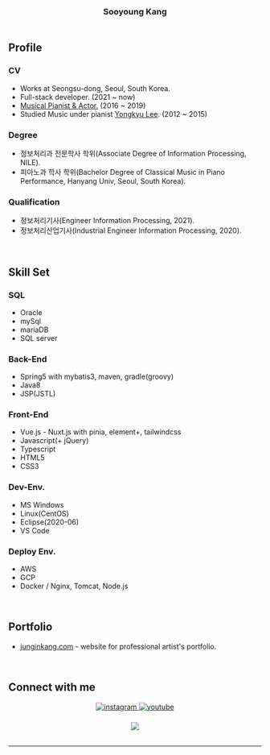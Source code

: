 ### <br/><div align="center">Sooyoung Kang</div><br/>
## Profile
### CV
- Works at Seongsu-dong, Seoul, South Korea.
- Full-stack developer. (2021 ~ now)
- <a href="http://www.playdb.co.kr/artistdb/detail.asp?ManNo=43465" target="_blank">Musical Pianist & Actor.</a> (2016 ~ 2019)
- Studied Music under pianist <a href="https://music.apple.com/us/artist/yongkyu-lee/268806122" target="_blank">Yongkyu Lee</a>. (2012 ~ 2015)

### Degree
- 정보처리과 전문학사 학위(Associate Degree of Information Processing, NILE).
- 피아노과 학사 학위(Bachelor Degree of Classical Music in Piano Performance, Hanyang Univ, Seoul, South Korea).

### Qualification
- 정보처리기사(Engineer Information Processing, 2021).
- 정보처리산업기사(Industrial Engineer Information Processing, 2020).
<br/>

## Skill Set  
### SQL
- Oracle
- mySql
- mariaDB
- SQL server
### Back-End
- Spring5 with mybatis3, maven, gradle(groovy)
- Java8
- JSP(JSTL)
### Front-End
- Vue.js - Nuxt.js with pinia, element+, tailwindcss
- Javascript(+ jQuery)
- Typescript
- HTML5
- CSS3
### Dev-Env.
- MS Windows
- Linux(CentOS)
- Eclipse(2020-06)
- VS Code
### Deploy Env.
- AWS
- GCP
- Docker / Nginx, Tomcat, Node.js
<br/>

## Portfolio
- <a href="https://junginkang.com" target="_blank">junginkang.com</a> - website for professional artist's portfolio.
<br/>

## Connect with me  
<div align="center">
<a href="https://instagram.com/slpydg" target="_blank">
<img src=https://img.shields.io/badge/instagram-%23000000.svg?&style=for-the-badge&logo=instagram&logoColor=white alt=instagram style="margin-bottom: 5px;" />
</a>
<a href="https://www.youtube.com/homeStayingPiano" target="_blank">
<img src=https://img.shields.io/badge/youtube-%23EE4831.svg?&style=for-the-badge&logo=youtube&logoColor=white alt=youtube style="margin-bottom: 5px;" />
</a>
</div>
<br/>  

<div align="center">
<img src="https://komarev.com/ghpvc/?username=sykang0223&&style=flat-square" align="center" />
</div>  
  

<br/> 

----
